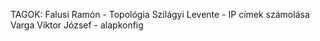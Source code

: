 TAGOK: 
Falusi Ramón - Topológia
Szilágyi Levente - IP címek számolása
Varga Viktor József - alapkonfig
